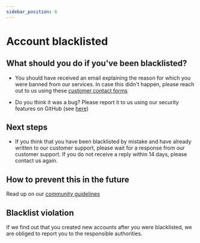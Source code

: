 ```yaml
---
sidebar_position: 6
---
```


# Account blacklisted


## What should you do if you've been blacklisted?

- You should have received an email explaining the reason for which you were banned from our services. In case this didn't happen, please reach out to us using these [customer contact forms](https://about.embloy.com/contact)

- Do you think it was a bug? Please report it to us using our security features on GitHub (see [here](https://github.com/embloy/security))

## Next steps

- If you think that you have been blacklisted by mistake and have already written to our customer support, please wait for a response from our customer support. If you do not receive a reply within 14 days, please contact us again. 

## How to prevent this in the future

Read up on our [community guidelines](https://github.com/embloy/.github/blob/main/code-of-conduct.md)

## Blacklist violation

If we find out that you created new accounts after you were blacklisted, we are obliged to report you to the responsible authorities.